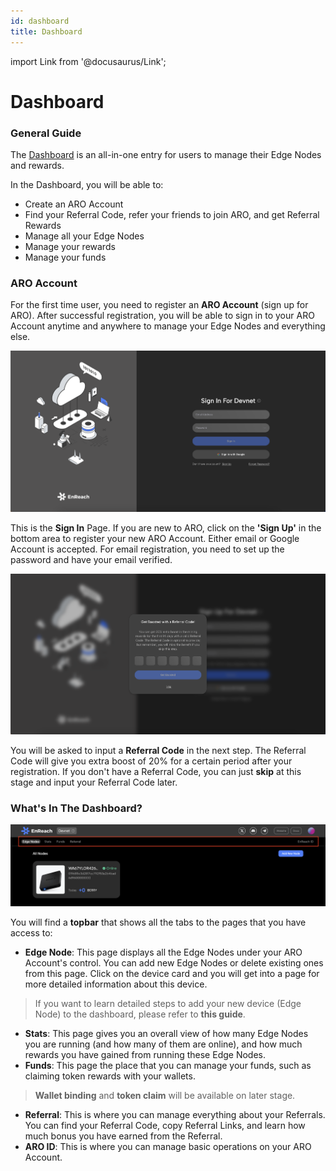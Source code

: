 ```yaml
---
id: dashboard
title: Dashboard
---
```

import Link from '@docusaurus/Link';

# Dashboard

### General Guide

The [Dashboard](https://devnet-dashboard.ARO.network/) is an all-in-one entry for users to manage their Edge Nodes and rewards. 

In the Dashboard, you will be able to: 

- Create an ARO Account
- Find your Referral Code, refer your friends to join ARO, and get Referral Rewards
- Manage all your Edge Nodes
- Manage your rewards 
- Manage your funds

### ARO Account 

For the first time user, you need to register an **ARO Account** (sign up for ARO). After successful registration, you will be able to sign in to your ARO Account anytime and anywhere to manage your Edge Nodes and everything else. 

![Sign in Page](/img/user-guides/sign_in_page.png)

This is the **Sign In** Page. If you are new to ARO, click on the **'Sign Up'** in the bottom area to register your new ARO Account. Either email or Google Account is accepted. For email registration, you need to set up the password and have your email verified. 

![Input Referral Code](/img/user-guides/input_referral_code.png)

You will be asked to input a **Referral Code** in the next step. The Referral Code will give you extra boost of 20% for a certain period after your registration. If you don't have a Referral Code, you can just **skip** at this stage and input your Referral Code later. 

### What's In The Dashboard?

![Dashboard Topbar](/img/user-guides/dashboard_topbar.png)

You will find a **topbar** that shows all the tabs to the pages that you have access to:

- **Edge Node**: This page displays all the Edge Nodes under your ARO Account's control. You can add new Edge Nodes or delete existing ones from this page. Click on the device card and you will get into a page for more detailed information about this device. 

> If you want to learn detailed steps to add your new device (Edge Node) to the dashboard, please refer to <Link to="/user-guides/device-setup">**this guide**</Link>.

- **Stats**: This page gives you an overall view of how many Edge Nodes you are running (and how many of them are online), and how much rewards you have gained from running these Edge Nodes. 
- **Funds**: This page the place that you can manage your funds, such as claiming token rewards with your wallets. 

> **Wallet binding** and **token claim** will be available on later stage. 

- **Referral**: This is where you can manage everything about your Referrals. You can find your Referral Code, copy Referral Links, and learn how much bonus you have earned from the Referral. 
- **ARO ID**: This is where you can manage basic operations on your ARO Account. 



